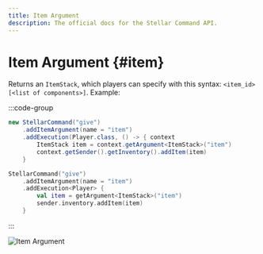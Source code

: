 ```yaml
---
title: Item Argument
description: The official docs for the Stellar Command API.
---
```


# Item Argument {#item}

Returns an `ItemStack`, which players can specify with this syntax: `<item_id>[<list of components>]`. Example:

:::code-group
```Java
new StellarCommand("give")
    .addItemArgument(name = "item")
    .addExecution(Player.class, () -> { context
        ItemStack item = context.getArgument<ItemStack>("item")
        context.getSender().getInventory().addItem(item)
    }
```
```Kotlin
StellarCommand("give")
    .addItemArgument(name = "item")
    .addExecution<Player> {
        val item = getArgument<ItemStack>("item")
        sender.inventory.addItem(item)
    }
```
:::

![Item Argument](https://cdn.lutto.dev/stellar/gifs/items/item.gif)